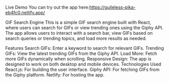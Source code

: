 Live Demo
You can try out the app here:https://guileless-pika-eb4fc0.netlify.app/

GIF Search Engine
This is a simple GIF search engine built with React, where users can search for GIFs or view trending ones using the Giphy API. The app allows users to interact with a search bar, view GIFs based on search queries or trending topics, and load more results as needed.



Features
Search GIFs: Enter a keyword to search for relevant GIFs.
Trending GIFs: View the latest trending GIFs from the Giphy API.
Load More: Fetch more GIFs dynamically when scrolling.
Responsive Design: The app is designed to work on both desktop and mobile devices.
Technologies Used
React.js: For building the user interface.
Giphy API: For fetching GIFs from the Giphy platform.
Netlify: For hosting the app.
